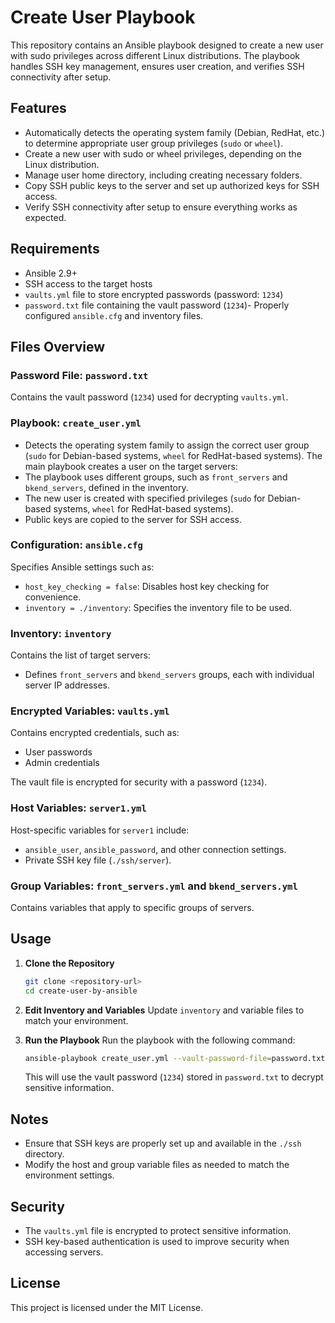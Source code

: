 # Create User Playbook

This repository contains an Ansible playbook designed to create a new user with sudo privileges across different Linux distributions. The playbook handles SSH key management, ensures user creation, and verifies SSH connectivity after setup.

## Features
- Automatically detects the operating system family (Debian, RedHat, etc.) to determine appropriate user group privileges (`sudo` or `wheel`).
- Create a new user with sudo or wheel privileges, depending on the Linux distribution.
- Manage user home directory, including creating necessary folders.
- Copy SSH public keys to the server and set up authorized keys for SSH access.
- Verify SSH connectivity after setup to ensure everything works as expected.

## Requirements
- Ansible 2.9+
- SSH access to the target hosts
- `vaults.yml` file to store encrypted passwords (password: `1234`)
- `password.txt` file containing the vault password (`1234`)- Properly configured `ansible.cfg` and inventory files.

## Files Overview

### Password File: `password.txt`
Contains the vault password (`1234`) used for decrypting `vaults.yml`.

### Playbook: `create_user.yml`
- Detects the operating system family to assign the correct user group (`sudo` for Debian-based systems, `wheel` for RedHat-based systems).
The main playbook creates a user on the target servers:
- The playbook uses different groups, such as `front_servers` and `bkend_servers`, defined in the inventory.
- The new user is created with specified privileges (`sudo` for Debian-based systems, `wheel` for RedHat-based systems).
- Public keys are copied to the server for SSH access.

### Configuration: `ansible.cfg`
Specifies Ansible settings such as:
- `host_key_checking = false`: Disables host key checking for convenience.
- `inventory = ./inventory`: Specifies the inventory file to be used.

### Inventory: `inventory`
Contains the list of target servers:
- Defines `front_servers` and `bkend_servers` groups, each with individual server IP addresses.

### Encrypted Variables: `vaults.yml`
Contains encrypted credentials, such as:
- User passwords
- Admin credentials

The vault file is encrypted for security with a password (`1234`).

### Host Variables: `server1.yml`
Host-specific variables for `server1` include:
- `ansible_user`, `ansible_password`, and other connection settings.
- Private SSH key file (`./ssh/server`).

### Group Variables: `front_servers.yml` and `bkend_servers.yml`
Contains variables that apply to specific groups of servers.

## Usage

1. **Clone the Repository**
   ```bash
   git clone <repository-url>
   cd create-user-by-ansible
   ```

2. **Edit Inventory and Variables**
   Update `inventory` and variable files to match your environment.

3. **Run the Playbook**
   Run the playbook with the following command:
   ```bash
   ansible-playbook create_user.yml --vault-password-file=password.txt
   ```
   This will use the vault password (`1234`) stored in `password.txt` to decrypt sensitive information.

## Notes
- Ensure that SSH keys are properly set up and available in the `./ssh` directory.
- Modify the host and group variable files as needed to match the environment settings.

## Security
- The `vaults.yml` file is encrypted to protect sensitive information.
- SSH key-based authentication is used to improve security when accessing servers.

## License
This project is licensed under the MIT License.


